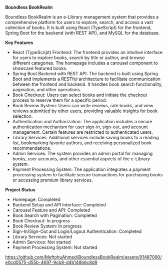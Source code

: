 **Boundless BookRealm**

Boundless BookRealm is an e-Library management system that provides a comprehensive platform for users to explore, search, and access a vast collection of books. It is built using React (TypeScript) for the frontend, Spring Boot for the backend (with REST API), and MySQL for the database.

 
**Key Features**
* React (TypeScript) Frontend: The frontend provides an intuitive interface for users to explore books, search by title or author, and browse different categories. The homepage includes a carousel component to showcase featured books.
* Spring Boot Backend with REST API: The backend is built using Spring Boot and implements a RESTful architecture to facilitate communication between the frontend and backend. It handles book search functionality, pagination, and other operations.
* Book Checkout: Users can select books and initiate the checkout process to reserve them for a specific period.
* Book Review System: Users can write reviews, rate books, and view reviews submitted by other users, providing valuable insights for book selection.
* Authentication and Authorization: The application includes a secure authentication mechanism for user sign-in, sign-out, and account management. Certain features are restricted to authenticated users.
* Library Services: Additional services include saving books to a reading list, bookmarking favorite authors, and receiving personalized book recommendations.
* Admin Services: The system provides an admin portal for managing books, user accounts, and other essential aspects of the e-Library system.
* Payment Processing System: The application integrates a payment processing system to facilitate secure transactions for purchasing books or accessing premium library services.


**Project Status**
  * Homepage: Completed
  * Backend Setup and API Interface: Completed
  * Carousel Feature and API: Completed 
  * Book Search with Pagination: Completed
  * Book Checkout: In progress
  * Book Review System: In progress
  * Sign-In/Sign-Out and Login/Logout Authentication: Completed
  * Library Services: Not started
  * Admin Services: Not started
  * Payment Processing System: Not started


https://github.com/MeftohuAhmed/BoundlessBookRealm/assets/91487090/e0cd0575-d55b-4697-9cb8-d4b148b6c8d9

